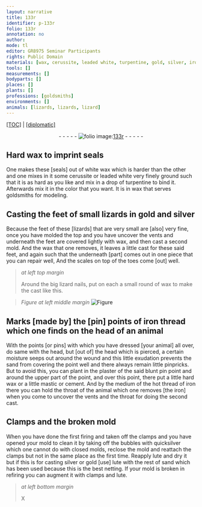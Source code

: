 ```yaml
---
layout: narrative
title: 133r
identifier: p-133r
folio: 133r
annotation: no
author:
mode: tl
editor: GR8975 Seminar Participants
rights: Public Domain
materials: [wax, cerussite, leaded white, turpentine, gold, silver, iron, plaster, mastic, cement, quicksilver]
tools: []
measurements: []
bodyparts: []
places: []
plants: []
professions: [goldsmiths]
environments: []
animals: [lizards, lizards, lizard]
---
```


<p><a href="{{ site.baseurl }}/translation/">[TOC]</a> | <a href="{{ site.baseurl }}/texts/p-133r_tc/" target="_blank">[diplomatic]</a></p><div class="folio" align="center">- - - - - <a href="http://gallica.bnf.fr/ark:/12148/btv1b10500001g/f271.image" target="_blank"><img src="https://cu-mkp.github.io/2017-workshop-edition/assets/photo-icon.png" alt="folio image: " style="display:inline-block; margin-bottom:-3px;"/>133r</a> - - - - - </div>  
  

## Hard <span class="m">wax</span> to imprint seals

 
One makes these [seals] out of white <span class="m">wax</span> which is harder than the other and one mixes in it some <span class="m">cerussite</span> or <span class="m">leaded white</span> very finely ground such that it is as hard as you like and mix in a drop of <span class="m">turpentine</span> to bind it. Afterwards mix it in the color that you want. It is in <span class="m">wax</span> that serves <span class="pro">goldsmiths</span> for modeling.
 
 
  

## Casting the feet of small <span class="al">lizards</span> in <span class="m">gold</span> and <span class="m">silver</span>

 
Because the feet of these <span class="al">[lizards]</span> that are very small are [also] very fine, once you have molded the top and you have uncover the vents and underneath the feet are covered lightly with <span class="m">wax</span>, and then cast a second mold. And the <span class="m">wax</span> that one removes, it leaves a little cast for these said feet, and again such that the underneath [part] comes out in one piece that you can repair well, And the scales on top of the toes come [out] well.
 
> *at left top margin*
> 
> 
>   Around the big <span class="al">lizard</span> nails, put on each a small round of <span class="m">wax</span> to make the cast like this.
 
> *Figure*
> *at left middle margin*
> <a href="https://drive.google.com/open?id=0B9-oNrvWdlO5V2JZcWtNeEJmYWs" target="_blank"><img src="https://cu-mkp.github.io/GR8975-edition/assets/photo-icon.png" alt="Figure" style="display:inline-block; margin-bottom:-3px;"/></a>
 
 
  

## Marks [made by] the [pin] points of <span class="m">iron</span> thread which one finds on the head of an animal

 
With the points [or pins] with which you have dressed [your animal] all over, do same with the head, but [out of] the head which is pierced, a certain moisture seeps out around the wound and this little exudation prevents the sand from covering the point well and there always remain little pinpricks. But to avoid this, you can plant in the <span class="m">plaster</span> of the said blunt pin point and around the upper part of the point, and over this point, there put a little hard <span class="m">wax</span> or a little <span class="m">mastic</span> or <span class="m">cement</span>. And by the medium of the hot thread of <span class="m">iron</span> there you can hold the throat of the animal which one removes [the <span class="m">iron</span>] when you come to uncover the vents and the throat for doing the second cast.
 
 
  

## Clamps and the broken mold

 
When you have done the first firing and taken off the clamps and you have opened your mold to clean it by taking off the bubbles with <span class="m">quicksilver</span> which one cannot do with closed molds, reclose the mold and reattach the clamps but not in the same place as the first time. Reapply lute and dry it but if this is for casting <span class="m">silver</span> or <span class="m">gold</span> [use] lute with the rest of sand which has been used because this is the best netting. If your mold is broken in refiring you can augment it with clamps and lute.
 
> *at left bottom margin*
> 
> 
>   X 
 
